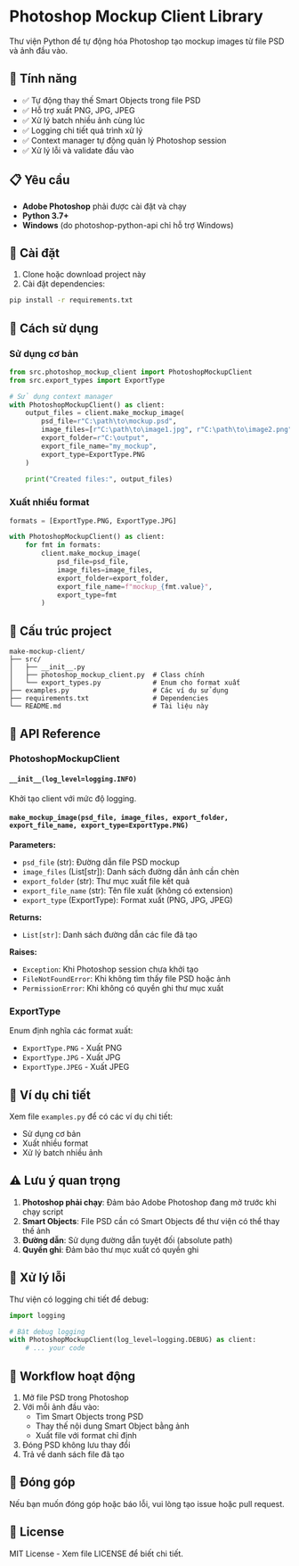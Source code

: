 # Photoshop Mockup Client Library

Thư viện Python để tự động hóa Photoshop tạo mockup images từ file PSD và ảnh đầu vào.

## 🚀 Tính năng

- ✅ Tự động thay thế Smart Objects trong file PSD
- ✅ Hỗ trợ xuất PNG, JPG, JPEG
- ✅ Xử lý batch nhiều ảnh cùng lúc
- ✅ Logging chi tiết quá trình xử lý
- ✅ Context manager tự động quản lý Photoshop session
- ✅ Xử lý lỗi và validate đầu vào

## 📋 Yêu cầu

- **Adobe Photoshop** phải được cài đặt và chạy
- **Python 3.7+**
- **Windows** (do photoshop-python-api chỉ hỗ trợ Windows)

## 🔧 Cài đặt

1. Clone hoặc download project này
2. Cài đặt dependencies:
```bash
pip install -r requirements.txt
```

## 📖 Cách sử dụng

### Sử dụng cơ bản

```python
from src.photoshop_mockup_client import PhotoshopMockupClient
from src.export_types import ExportType

# Sử dụng context manager
with PhotoshopMockupClient() as client:
    output_files = client.make_mockup_image(
        psd_file=r"C:\path\to\mockup.psd",
        image_files=[r"C:\path\to\image1.jpg", r"C:\path\to\image2.png"],
        export_folder=r"C:\output",
        export_file_name="my_mockup",
        export_type=ExportType.PNG
    )
    
    print("Created files:", output_files)
```

### Xuất nhiều format

```python
formats = [ExportType.PNG, ExportType.JPG]

with PhotoshopMockupClient() as client:
    for fmt in formats:
        client.make_mockup_image(
            psd_file=psd_file,
            image_files=image_files,
            export_folder=export_folder,
            export_file_name=f"mockup_{fmt.value}",
            export_type=fmt
        )
```

## 📁 Cấu trúc project

```
make-mockup-client/
├── src/
│   ├── __init__.py
│   ├── photoshop_mockup_client.py  # Class chính
│   └── export_types.py             # Enum cho format xuất
├── examples.py                     # Các ví dụ sử dụng
├── requirements.txt                # Dependencies
└── README.md                       # Tài liệu này
```

## 🎯 API Reference

### PhotoshopMockupClient

#### `__init__(log_level=logging.INFO)`
Khởi tạo client với mức độ logging.

#### `make_mockup_image(psd_file, image_files, export_folder, export_file_name, export_type=ExportType.PNG)`

**Parameters:**
- `psd_file` (str): Đường dẫn file PSD mockup
- `image_files` (List[str]): Danh sách đường dẫn ảnh cần chèn
- `export_folder` (str): Thư mục xuất file kết quả
- `export_file_name` (str): Tên file xuất (không có extension)
- `export_type` (ExportType): Format xuất (PNG, JPG, JPEG)

**Returns:**
- `List[str]`: Danh sách đường dẫn các file đã tạo

**Raises:**
- `Exception`: Khi Photoshop session chưa khởi tạo
- `FileNotFoundError`: Khi không tìm thấy file PSD hoặc ảnh
- `PermissionError`: Khi không có quyền ghi thư mục xuất

### ExportType

Enum định nghĩa các format xuất:
- `ExportType.PNG` - Xuất PNG
- `ExportType.JPG` - Xuất JPG  
- `ExportType.JPEG` - Xuất JPEG

## 📝 Ví dụ chi tiết

Xem file `examples.py` để có các ví dụ chi tiết:
- Sử dụng cơ bản
- Xuất nhiều format
- Xử lý batch nhiều ảnh

## ⚠️ Lưu ý quan trọng

1. **Photoshop phải chạy**: Đảm bảo Adobe Photoshop đang mở trước khi chạy script
2. **Smart Objects**: File PSD cần có Smart Objects để thư viện có thể thay thế ảnh
3. **Đường dẫn**: Sử dụng đường dẫn tuyệt đối (absolute path)
4. **Quyền ghi**: Đảm bảo thư mục xuất có quyền ghi

## 🐛 Xử lý lỗi

Thư viện có logging chi tiết để debug:

```python
import logging

# Bật debug logging
with PhotoshopMockupClient(log_level=logging.DEBUG) as client:
    # ... your code
```

## 🔄 Workflow hoạt động

1. Mở file PSD trong Photoshop
2. Với mỗi ảnh đầu vào:
   - Tìm Smart Objects trong PSD
   - Thay thế nội dung Smart Object bằng ảnh
   - Xuất file với format chỉ định
3. Đóng PSD không lưu thay đổi
4. Trả về danh sách file đã tạo

## 🤝 Đóng góp

Nếu bạn muốn đóng góp hoặc báo lỗi, vui lòng tạo issue hoặc pull request.

## 📄 License

MIT License - Xem file LICENSE để biết chi tiết.
